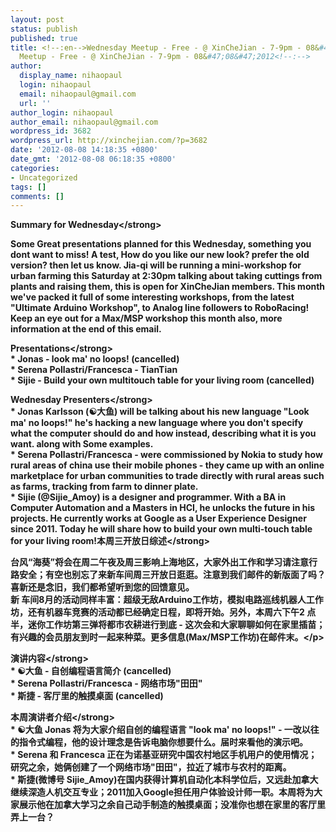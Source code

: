 ```yaml
---
layout: post
status: publish
published: true
title: <!--:en-->Wednesday Meetup - Free - @ XinCheJian - 7-9pm - 08&#47;08&#47;2012<!--:--><!--:zh-->Wednesday
  Meetup - Free - @ XinCheJian - 7-9pm - 08&#47;08&#47;2012<!--:-->
author:
  display_name: nihaopaul
  login: nihaopaul
  email: nihaopaul@gmail.com
  url: ''
author_login: nihaopaul
author_email: nihaopaul@gmail.com
wordpress_id: 3682
wordpress_url: http://xinchejian.com/?p=3682
date: '2012-08-08 14:18:35 +0800'
date_gmt: '2012-08-08 06:18:35 +0800'
categories:
- Uncategorized
tags: []
comments: []
---
```

<p><!--:en--><strong>Summary for Wednesday<&#47;strong></p>
<p>Some Great presentations planned for this Wednesday, something you dont want to miss! A test, How do you like our new look? prefer the old version? then let us know. Jia-qi will be running a mini-workshop for urban farming this Saturday at 2:30pm talking about taking cuttings from plants and raising them, this is open for XinCheJian members. This month we've packed it full of some interesting workshops, from the latest "Ultimate Arduino Workshop", to Analog line followers to RoboRacing! Keep an eye out for a Max&#47;MSP workshop this month also, more information at the end of this email.</p>
<p><strong>Presentations<&#47;strong><br />
* Jonas - look ma' no loops! (cancelled)<br />
* Serena Pollastri&#47;Francesca - TianTian<br />
* Sijie - Build your own multitouch table for your living room (cancelled)</p>
<p><strong>Wednesday Presenters<&#47;strong><br />
* Jonas Karlsson (☯大鱼) will be talking about his new language "Look ma' no loops!" he's hacking a new language where you don't specify what the computer should do and how instead, describing what it is you want. along with Some examples.<br />
* Serena Pollastri&#47;Francesca - were commissioned by Nokia to study how rural areas of china use their mobile phones - they came up with an online marketplace for urban communities to trade directly with rural areas such as farms, tracking from farm to dinner plate.<br />
* Sijie (@Sijie_Amoy) is a designer and programmer. With a BA in Computer Automation and a Masters in HCI, he unlocks the future in his projects. He currently works at Google as a User Experience Designer since 2011. Today he will share how to build your own multi-touch table for your living room!<!--:--><!--:zh--><strong>本周三开放日综述<&#47;strong></p>
<p>台风&ldquo;海葵&rdquo;将会在周二午夜及周三影响上海地区，大家外出工作和学习请注意行路安全；有空也别忘了来新车间周三开放日逛逛。注意到我们邮件的新版面了吗？喜新还是念旧，我们都希望听到您的回馈意见。<br />
新 车间8月的活动同样丰富：超级无敌Arduino工作坊，模拟电路巡线机器人工作坊，还有机器车竞赛的活动都已经确定日程，即将开始。另外，本周六下午2 点半，迷你工作坊第三弹将都市农耕进行到底 - 这次会和大家聊聊如何在家里插苗；有兴趣的会员朋友到时一起来种菜。更多信息(Max&#47;MSP工作坊)在邮件末。<&#47;p></p>
<p><strong>演讲内容<&#47;strong><br />
* ☯大鱼 - 自创编程语言简介 (cancelled)<br />
* Serena Pollastri&#47;Francesca - 网络市场"田田"<br />
* 斯捷 - 客厅里的触摸桌面 (cancelled)</p>
<p><strong>本周演讲者介绍<&#47;strong><br />
* ☯大鱼 Jonas 将为大家介绍自创的编程语言 "look ma' no loops!" - 一改以往的指令式编程，他的设计理念是告诉电脑你想要什么。届时来看他的演示吧。<br />
* Serena 和 Francesca 正在为诺基亚研究中国农村地区手机用户的使用情况；研究之余，她俩创建了一个网络市场"田田"，拉近了城市与农村的距离。<br />
* 斯捷(微博号 Sijie_Amoy)在国内获得计算机自动化本科学位后，又远赴加拿大继续深造人机交互专业；2011加入Google担任用户体验设计师一职。本周将为大家展示他在加拿大学习之余自己动手制造的触摸桌面；没准你也想在家里的客厅里弄上一台？<!--:--></p>
